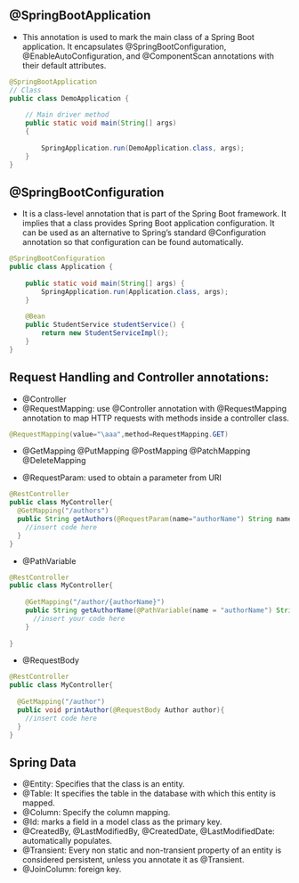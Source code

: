 ## @SpringBootApplication
* This annotation is used to mark the main class of a Spring Boot application. It encapsulates @SpringBootConfiguration, @EnableAutoConfiguration, and @ComponentScan annotations with their default attributes.
``` java
@SpringBootApplication
// Class 
public class DemoApplication { 
  
    // Main driver method 
    public static void main(String[] args) 
    { 
  
        SpringApplication.run(DemoApplication.class, args); 
    } 
}
```

## @SpringBootConfiguration
* It is a class-level annotation that is part of the Spring Boot framework. It implies that a class provides Spring Boot application configuration. It can be used as an alternative to Spring’s standard @Configuration annotation so that configuration can be found automatically.
``` java
@SpringBootConfiguration
public class Application { 
  
    public static void main(String[] args) { 
        SpringApplication.run(Application.class, args); 
    } 
  
    @Bean
    public StudentService studentService() { 
        return new StudentServiceImpl(); 
    } 
}
```

## Request Handling and Controller annotations:
* @Controller
* @RequestMapping: use @Controller annotation with @RequestMapping annotation to map HTTP requests with methods inside a controller class.
``` java
@RequestMapping(value="\aaa",method=RequestMapping.GET)
```
* @GetMapping @PutMapping @PostMapping @PatchMapping @DeleteMapping

* @RequestParam: used to obtain a parameter from URI
``` java
@RestController
public class MyController{ 
  @GetMapping("/authors") 
  public String getAuthors(@RequestParam(name="authorName") String name){ 
    //insert code here 
  } 
}
```
* @PathVariable
``` java
@RestController
public class MyController{ 
    
    @GetMapping("/author/{authorName}") 
    public String getAuthorName(@PathVariable(name = "authorName") String name){ 
      //insert your code here 
    } 
    
}
```
* @RequestBody
``` java
@RestController
public class MyController{ 
    
  @GetMapping("/author") 
  public void printAuthor(@RequestBody Author author){ 
    //insert code here 
  } 
} 
```


## Spring Data
* @Entity:  Specifies that the class is an entity.
* @Table: It specifies the table in the database with which this entity is mapped.
* @Column: Specify the column mapping.
* @Id: marks a field in a model class as the primary key.
* @CreatedBy, @LastModifiedBy, @CreatedDate, @LastModifiedDate: automatically populates.
* @Transient: Every non static and non-transient property of an entity is considered persistent, unless you annotate it as @Transient.
* @JoinColumn: foreign key.
